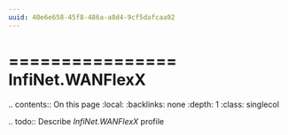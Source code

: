 ```yaml
---
uuid: 40e6e658-45f8-486a-a8d4-9cf5dafcaa92
---
```



================
InfiNet.WANFlexX
================

.. contents:: On this page
    :local:
    :backlinks: none
    :depth: 1
    :class: singlecol

.. todo::
    Describe *InfiNet.WANFlexX* profile

